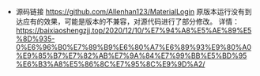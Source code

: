 * 源码链接 https://github.com/Allenhan123/MaterialLogin
原版本运行没有到达应有的效果，可能是版本的不兼容，对源代码进行了部分修改。
详情：https://baixiaoshengzjj.top/2020/12/10/%E7%94%A8%E5%AE%89%E5%8D%935-0%E6%96%B0%E7%89%B9%E6%80%A7%E6%89%93%E9%80%A0%E9%85%B7%E7%82%AB%E7%9A%84%E7%99%BB%E5%BD%95%E6%B3%A8%E5%86%8C%E7%95%8C%E9%9D%A2/
